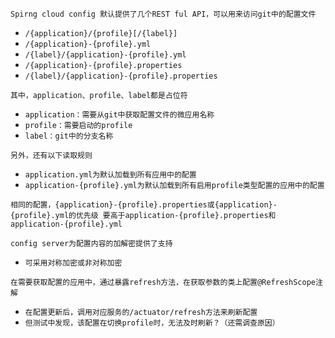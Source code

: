 `Spirng cloud config 默认提供了几个REST ful API，可以用来访问git中的配置文件`
 - `/{application}/{profile}[/{label}]`
 - `/{application}-{profile}.yml`
 - `/{label}/{application}-{profile}.yml`
 - `/{application}-{profile}.properties`
 - `/{label}/{application}-{profile}.properties`

`其中，application、profile、label都是占位符`
 - `application：需要从git中获取配置文件的微应用名称`
 - `profile：需要启动的profile`
 - `label：git中的分支名称`

`另外，还有以下读取规则`
 - `application.yml为默认加载到所有应用中的配置`
 - `application-{profile}.yml为默认加载到所有启用profile类型配置的应用中的配置`
 
`相同的配置，{application}-{profile}.properties或{application}-{profile}.yml的优先级
 要高于application-{profile}.properties和application-{profile}.yml`

`config server为配置内容的加解密提供了支持`
 - `可采用对称加密或非对称加密`
 
`在需要获取配置的应用中，通过暴露refresh方法，在获取参数的类上配置@RefreshScope注解`
 - `在配置更新后，调用对应服务的/actuator/refresh方法来刷新配置`
 - `但测试中发现，该配置在切换profile时，无法及时刷新？（还需调查原因）`